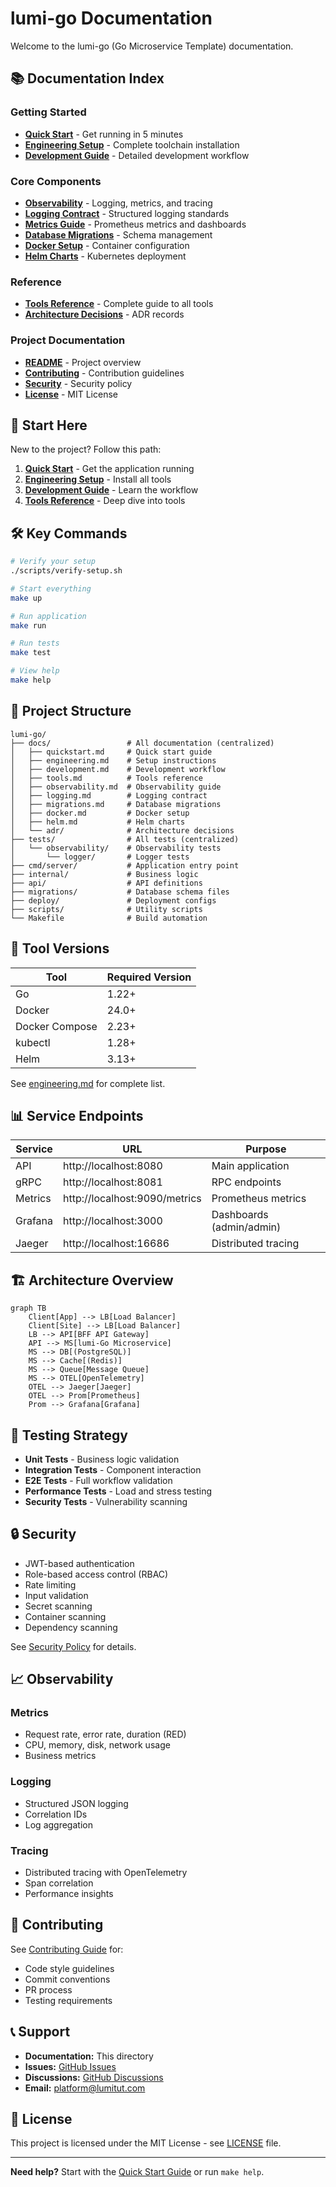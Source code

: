 # lumi-go Documentation

Welcome to the lumi-go (Go Microservice Template) documentation.

## 📚 Documentation Index

### Getting Started
- **[Quick Start](./quickstart.md)** - Get running in 5 minutes
- **[Engineering Setup](./engineering.md)** - Complete toolchain installation
- **[Development Guide](./development.md)** - Detailed development workflow

### Core Components
- **[Observability](./observability.md)** - Logging, metrics, and tracing
- **[Logging Contract](./logging.md)** - Structured logging standards
- **[Metrics Guide](./metrics.md)** - Prometheus metrics and dashboards
- **[Database Migrations](./migrations.md)** - Schema management
- **[Docker Setup](./docker.md)** - Container configuration
- **[Helm Charts](./helm.md)** - Kubernetes deployment

### Reference
- **[Tools Reference](./tools.md)** - Complete guide to all tools
- **[Architecture Decisions](./adr/)** - ADR records

### Project Documentation
- **[README](../README.md)** - Project overview
- **[Contributing](../CONTRIBUTING.md)** - Contribution guidelines
- **[Security](../SECURITY.md)** - Security policy
- **[License](../LICENSE)** - MIT License

## 🚀 Start Here

New to the project? Follow this path:

1. **[Quick Start](./quickstart.md)** - Get the application running
2. **[Engineering Setup](./engineering.md)** - Install all tools
3. **[Development Guide](./development.md)** - Learn the workflow
4. **[Tools Reference](./tools.md)** - Deep dive into tools

## 🛠️ Key Commands

```bash
# Verify your setup
./scripts/verify-setup.sh

# Start everything
make up

# Run application
make run

# Run tests
make test

# View help
make help
```

## 📂 Project Structure

```
lumi-go/
├── docs/                 # All documentation (centralized)
│   ├── quickstart.md     # Quick start guide
│   ├── engineering.md    # Setup instructions
│   ├── development.md    # Development workflow
│   ├── tools.md          # Tools reference
│   ├── observability.md  # Observability guide
│   ├── logging.md        # Logging contract
│   ├── migrations.md     # Database migrations
│   ├── docker.md         # Docker setup
│   ├── helm.md           # Helm charts
│   └── adr/              # Architecture decisions
├── tests/                # All tests (centralized)
│   └── observability/    # Observability tests
│       └── logger/       # Logger tests
├── cmd/server/           # Application entry point
├── internal/             # Business logic
├── api/                  # API definitions
├── migrations/           # Database schema files
├── deploy/               # Deployment configs
├── scripts/              # Utility scripts
└── Makefile              # Build automation
```

## 🔧 Tool Versions

| Tool | Required Version |
|------|-----------------|
| Go | 1.22+ |
| Docker | 24.0+ |
| Docker Compose | 2.23+ |
| kubectl | 1.28+ |
| Helm | 3.13+ |

See [engineering.md](./engineering.md) for complete list.

## 📊 Service Endpoints

| Service | URL | Purpose |
|---------|-----|---------|
| API | http://localhost:8080 | Main application |
| gRPC | http://localhost:8081 | RPC endpoints |
| Metrics | http://localhost:9090/metrics | Prometheus metrics |
| Grafana | http://localhost:3000 | Dashboards (admin/admin) |
| Jaeger | http://localhost:16686 | Distributed tracing |

## 🏗️ Architecture Overview

```mermaid
graph TB
    Client[App] --> LB[Load Balancer]
    Client[Site] --> LB[Load Balancer]
    LB --> API[BFF API Gateway]
    API --> MS[lumi-Go Microservice]
    MS --> DB[(PostgreSQL)]
    MS --> Cache[(Redis)]
    MS --> Queue[Message Queue]
    MS --> OTEL[OpenTelemetry]
    OTEL --> Jaeger[Jaeger]
    OTEL --> Prom[Prometheus]
    Prom --> Grafana[Grafana]
```

## 🧪 Testing Strategy

- **Unit Tests** - Business logic validation
- **Integration Tests** - Component interaction
- **E2E Tests** - Full workflow validation
- **Performance Tests** - Load and stress testing
- **Security Tests** - Vulnerability scanning

## 🔒 Security

- JWT-based authentication
- Role-based access control (RBAC)
- Rate limiting
- Input validation
- Secret scanning
- Container scanning
- Dependency scanning

See [Security Policy](../SECURITY.md) for details.

## 📈 Observability

### Metrics
- Request rate, error rate, duration (RED)
- CPU, memory, disk, network usage
- Business metrics

### Logging
- Structured JSON logging
- Correlation IDs
- Log aggregation

### Tracing
- Distributed tracing with OpenTelemetry
- Span correlation
- Performance insights

## 🤝 Contributing

See [Contributing Guide](../CONTRIBUTING.md) for:
- Code style guidelines
- Commit conventions
- PR process
- Testing requirements

## 📞 Support

- **Documentation:** This directory
- **Issues:** [GitHub Issues](https://github.com/lumitut/lumi-go/issues)
- **Discussions:** [GitHub Discussions](https://github.com/lumitut/lumi-go/discussions)
- **Email:** platform@lumitut.com

## 📝 License

This project is licensed under the MIT License - see [LICENSE](../LICENSE) file.

---

**Need help?** Start with the [Quick Start Guide](./quickstart.md) or run `make help`.
